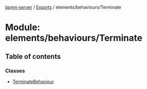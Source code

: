[bpmn-server](../README.md) / [Exports](../modules.md) / elements/behaviours/Terminate

# Module: elements/behaviours/Terminate

## Table of contents

### Classes

- [TerminateBehaviour](../classes/elements_behaviours_Terminate.TerminateBehaviour.md)

